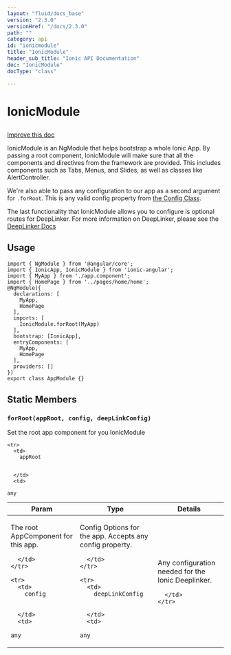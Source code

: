 ```yaml
---
layout: "fluid/docs_base"
version: "2.3.0"
versionHref: "/docs/2.3.0"
path: ""
category: api
id: "ionicmodule"
title: "IonicModule"
header_sub_title: "Ionic API Documentation"
doc: "IonicModule"
docType: "class"

---
```










<h1 class="api-title">
<a class="anchor" name="ionic-module" href="#ionic-module"></a>

IonicModule





</h1>

<a class="improve-v2-docs" href="http://github.com/ionic-team/ionic/edit/master/src/index.ts#L266">
Improve this doc
</a>






<p>IonicModule is an NgModule that helps bootstrap a whole Ionic App. By passing a root component, IonicModule will make sure that all the components and directives from the framework are provided. This includes components such as Tabs, Menus, and Slides, as well as classes like AlertController.</p>
<p>We&#39;re also able to pass any configuration to our app as a second argument for <code>.forRoot</code>. This is any valid config property from <a href="/docs//api/config/Config/">the Config Class</a>.</p>
<p>The last functionality that IonicModule allows you to configure is optional routes for DeepLinker. For more information on DeepLinker, please see the <a href="/docs//api/navigation/DeepLinker/">DeepLinker Docs</a></p>




<!-- @usage tag -->

<h2><a class="anchor" name="usage" href="#usage"></a>Usage</h2>

<pre><code class="lang-ts">import { NgModule } from &#39;@angular/core&#39;;
import { IonicApp, IonicModule } from &#39;ionic-angular&#39;;
import { MyApp } from &#39;./app.component&#39;;
import { HomePage } from &#39;../pages/home/home&#39;;
@NgModule({
  declarations: [
    MyApp,
    HomePage
  ],
  imports: [
    IonicModule.forRoot(MyApp)
  ],
  bootstrap: [IonicApp],
  entryComponents: [
    MyApp,
    HomePage
  ],
  providers: []
})
export class AppModule {}
</code></pre>




<!-- @property tags -->
<h2><a class="anchor" name="static-members" href="#static-members"></a>Static Members</h2>
<div id="forRoot"></div>
<h3><a class="anchor" name="forRoot" href="#forRoot"></a><code>forRoot(appRoot,&nbsp;config,&nbsp;deepLinkConfig)</code>
  
</h3>

Set the root app component for you IonicModule


<table class="table param-table" style="margin:0;">
  <thead>
    <tr>
      <th>Param</th>
      <th>Type</th>
      <th>Details</th>
    </tr>
  </thead>
  <tbody>
    
    <tr>
      <td>
        appRoot
        
        
      </td>
      <td>
        
  <code>any</code>
      </td>
      <td>
        <p>The root AppComponent for this app.</p>

        
      </td>
    </tr>
    
    <tr>
      <td>
        config
        
        
      </td>
      <td>
        
  <code>any</code>
      </td>
      <td>
        <p>Config Options for the app. Accepts any config property.</p>

        
      </td>
    </tr>
    
    <tr>
      <td>
        deepLinkConfig
        
        
      </td>
      <td>
        
  <code>any</code>
      </td>
      <td>
        <p>Any configuration needed for the Ionic Deeplinker.</p>

        
      </td>
    </tr>
    
  </tbody>
</table>









<!-- instance methods on the class -->




<!-- related link --><!-- end content block -->


<!-- end body block -->

